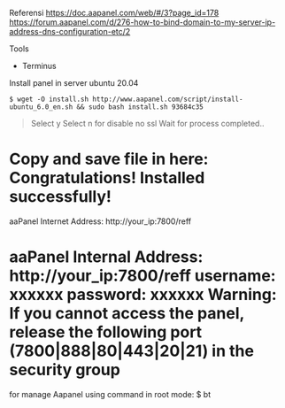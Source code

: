 Referensi
https://doc.aapanel.com/web/#/3?page_id=178
https://forum.aapanel.com/d/276-how-to-bind-domain-to-my-server-ip-address-dns-configuration-etc/2

Tools
 - Terminus

Install panel in server ubuntu 20.04
```
$ wget -O install.sh http://www.aapanel.com/script/install-ubuntu_6.0_en.sh && sudo bash install.sh 93684c35
```
 > Select y
 > Select n for disable no ssl
 Wait for process completed..
 
 Copy and save file in here:
 Congratulations! Installed successfully!
==================================================================
aaPanel Internet Address: http://your_ip:7800/reff

aaPanel Internal Address: http://your_ip:7800/reff
username: xxxxxx
password: xxxxxx
Warning:
If you cannot access the panel, 
release the following port (7800|888|80|443|20|21) in the security group
==================================================================

for manage Aapanel using command in root mode:
$ bt
